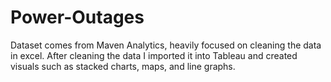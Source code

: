 # Power-Outages
 Dataset comes from Maven Analytics, heavily focused on cleaning the data in excel. After cleaning the data I imported it into Tableau and created visuals such as stacked charts, maps, and line graphs.
